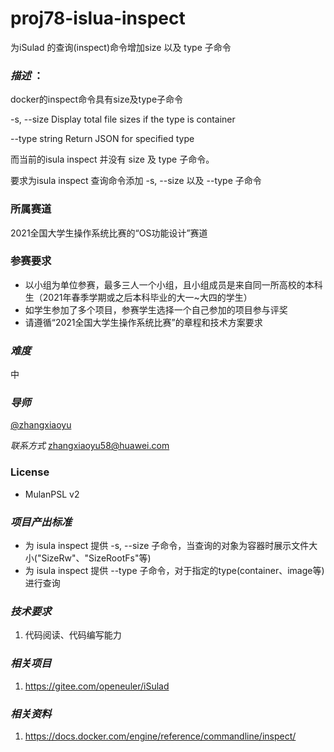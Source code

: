 # proj78-islua-inspect

 为iSulad 的查询(inspect)命令增加size 以及 type 子命令

### *描述* ：

docker的inspect命令具有size及type子命令

   -s, --size    Display total file sizes if the type is container

   --type string   Return JSON for specified type

而当前的isula inspect 并没有 size 及 type 子命令。

要求为isula inspect 查询命令添加 -s, --size 以及 --type 子命令

### 所属赛道

2021全国大学生操作系统比赛的“OS功能设计”赛道



### 参赛要求

- 以小组为单位参赛，最多三人一个小组，且小组成员是来自同一所高校的本科生（2021年春季学期或之后本科毕业的大一~大四的学生）
- 如学生参加了多个项目，参赛学生选择一个自己参加的项目参与评奖
- 请遵循“2021全国大学生操作系统比赛”的章程和技术方案要求

###  *难度* 

中

### *导师* 

[@zhangxiaoyu](https://gitee.com/zh_xiaoyu)

*联系方式* [zhangxiaoyu58@huawei.com](mailto:zhangxiaoyu58@huawei.com)

### License

- MulanPSL v2

### *项目产出标准*

- 为     isula inspect 提供 -s, --size 子命令，当查询的对象为容器时展示文件大小("SizeRw"、"SizeRootFs"等)
- 为     isula inspect 提供 --type 子命令，对于指定的type(container、image等)进行查询

### *技术要求*

1. 代码阅读、代码编写能力

### *相关项目*

1. https://gitee.com/openeuler/iSulad

### *相关资料*

1. https://docs.docker.com/engine/reference/commandline/inspect/
